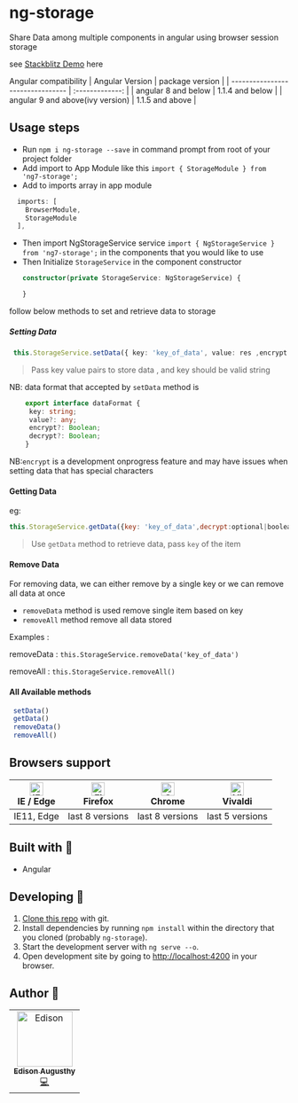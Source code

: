 # ng-storage

Share Data among multiple components in angular using browser session storage

 see [Stackblitz Demo](https://stackblitz.com/edit/ng-storage-sample) here

Angular compatibility
| Angular Version                  | package version |
| -------------------------------- | :-------------: |
| angular 8 and below              | 1.1.4 and below |
| angular 9 and above(ivy version) | 1.1.5 and above |

## Usage steps
 - Run `npm i ng-storage --save` in command prompt from root of your project folder
 - Add import to App Module like this `import { StorageModule } from 'ng7-storage';`
 - Add to imports array in app module

  ```ts
    imports: [
      BrowserModule,
      StorageModule
    ],
 ```

- Then import NgStorageService service `import { NgStorageService } from 'ng7-storage';` in the components that you would like to use
- Then Initialize `StorageService` in the component constructor
    ```ts
    constructor(private StorageService: NgStorageService) {

    }
   ```

follow below methods to set and retrieve data to storage
##### Setting Data

```ts
 this.StorageService.setData({ key: 'key_of_data', value: res ,encrypt:optional|boolean})
 ```

  >Pass key value pairs to store data , and key should be  valid string


 NB: data format that accepted by `setData` method is
```ts
    export interface dataFormat {
     key: string;
     value?: any;
     encrypt?: Boolean;
     decrypt?: Boolean;
    }
  ```

NB:`encrypt` is a development onprogress feature and may have issues when setting data that has special characters

#### Getting Data

eg:
 ```js
 this.StorageService.getData({key: 'key_of_data',decrypt:optional|boolean})
 ```

>Use `getData` method to retrieve data, pass `key` of the item


#### Remove Data

 For removing data, we can either remove by a single key or we can remove all data at once

 - `removeData` method is used remove single item based on key
 - `removeAll` method remove all data stored

 Examples :

 removeData : `this.StorageService.removeData('key_of_data')`

 removeAll : `this.StorageService.removeAll()`

#### All Available methods
```ts
 setData()
 getData()
 removeData()
 removeAll()
 ```

## Browsers support

| [<img src="https://raw.githubusercontent.com/alrra/browser-logos/master/src/edge/edge_48x48.png" alt="IE / Edge" width="24px" height="24px" />](http://godban.github.io/browsers-support-badges/)</br>IE / Edge | [<img src="https://raw.githubusercontent.com/alrra/browser-logos/master/src/firefox/firefox_48x48.png" alt="Firefox" width="24px" height="24px" />](http://godban.github.io/browsers-support-badges/)</br>Firefox | [<img src="https://raw.githubusercontent.com/alrra/browser-logos/master/src/chrome/chrome_48x48.png" alt="Chrome" width="24px" height="24px" />](http://godban.github.io/browsers-support-badges/)</br>Chrome | [<img src="https://raw.githubusercontent.com/alrra/browser-logos/master/src/vivaldi/vivaldi_48x48.png" alt="Vivaldi" width="24px" height="24px" />](http://godban.github.io/browsers-support-badges/)</br>Vivaldi |
| --------------------------------------------------------------------------------------------------------------------------------------------------------------------------------------------------------------- | ----------------------------------------------------------------------------------------------------------------------------------------------------------------------------------------------------------------- | ------------------------------------------------------------------------------------------------------------------------------------------------------------------------------------------------------------- | ----------------------------------------------------------------------------------------------------------------------------------------------------------------------------------------------------------------- |
| IE11, Edge                                                                                                                                                                                                      | last 8 versions                                                                                                                                                                                                   | last 8 versions                                                                                                                                                                                               | last 5 versions                                                                                                                                                                                                   |


## Built with 🔧

* Angular

## Developing 👷

1. [Clone this repo](https://github.com/edisonaugusthy/ng-storage.git) with git.
1. Install dependencies by running `npm install` within the directory that you cloned (probably `ng-storage`).
1. Start the development server with `ng serve --o`.
1. Open development site by going to [http://localhost:4200](http://localhost:4200) in your browser.

## Author 🔮

<table>
  <tr>
    <td align="center"><a href="https://github.com/edisonaugusthy"><img src="https://github.com/edisonaugusthy.png?size=100" width="100px;" alt="Edison"/><br /><sub><b>Edison Augusthy</b></sub></a><br /><a href="https://github.com/edisonaugusthy/ng-storage/commits?author=edisonaugusthy" title="Edison">💻</a></td>

  </tr>

</table>
